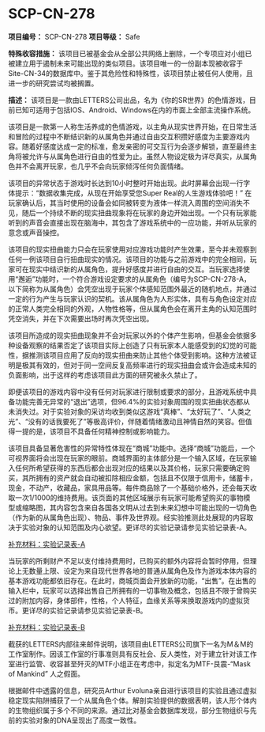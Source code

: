 # SCP-CN-278


**项目编号：**  SCP-CN-278
**项目等级：**  Safe

**特殊收容措施：**  该项目已被基金会从全部公共网络上删除，一个专项应对小组已被建立用于遏制未来可能出现的类似项目。该项目唯一的一份副本现被收容于Site-CN-34的数据库中。鉴于其危险性和特殊性，该项目禁止被任何人使用，且进一步的研究尝试均被搁置。

**描述：**  该项目是一款由LETTERS公司出品，名为《你的SR世界》的色情游戏，目前已知可适用于包括IOS、Android、Windows在内的市面上全部主流操作系统。

该项目是一款第一人称生活养成的色情游戏，以主角从现实世界开始，在日常生活和冒险的过程中不断结识新的从属角色并通过自由交互积攒好感度为主要游戏内容。随着好感度达成一定的标准，愈发亲密的可交互行为会逐步解锁，直至最终主角将被允许与从属角色进行自由的性爱为止。虽然人物设定极为详尽真实，从属角色并不会离开玩家，也几乎不会向玩家倾泻任何负面情绪。

该项目的异常状态于游戏时长达到10小时整时开始出现。此时屏幕会出现一行字体提示：“数据收集完成，从现在开始享受您Super Real的人生游戏体验吧！” 在玩家确认后，其当时使用的设备会如同被转变为液体一样流入周围的空间消失不见，随后一个持续不断的现实扭曲现象将在玩家的身边开始出现。一个只有玩家能听到的声音会直接出现在脑海中，其包含了游戏系统中的一应功能，并听从玩家的意念或声音操控。

该项目的现实扭曲能力只会在玩家使用对应游戏功能时产生效果，至今并未观察到任何一例该项目自行扭曲现实的情况。该项目的功能与之前游戏中的完全相同，玩家可在现实中结识新的从属角色，提升好感度并进行自由的交互。当玩家选择使用“邂逅”功能时，一个符合游戏设定要求的从属角色（编号为SCP-CN-278-A，以下简称为从属角色）会凭空出现于玩家个体感知范围外最近的随机地点，并通过一定的行为产生与玩家认识的契机。该从属角色为人形实体，具有与角色设定对应的正常人类完全相同的外观，人物性格等，但从属角色会在离开主角的认知范围时凭空消失，并在下次需要出场时再次凭空出现。

该项目所造成的现实扭曲现象并不会对玩家以外的个体产生影响，但基金会依据多种设备观察的结果否定了该项目实际上创造了只有玩家本人能感受到的幻觉的可能性，据推测该项目应用了反向的现实扭曲来防止其他个体受到影响。这种方法被证明是极其有效的，但对于同一空间反复高频率进行的现实扭曲会或许会造成未知的负面影响，出于这样的考虑该项目此方面的研究被永久禁止了。

即便该项目的游戏内容中没有任何对玩家进行限制或要求的部分，且游戏系统中具备功能完善无异常的“退出”选项，但96.4%的实验对象周围的现实扭曲状态都从未消失过。对于实验对象的采访均收到类似这游戏“真棒”、“太好玩了”、“人类之光”、“没有的话我要死了”等极高评价，伴随着情绪激动且神情自然的笑容。但值得一提的是，该项目不具备任何精神控制或影响能力。

该项目具备显著危害性的异常特性体现在“商城”功能中。选择“商城”功能后，一个可视界面将会出现在玩家的眼前。商城界面的主体部分是一个输入区域，在玩家输入任何所希望获得的东西后都会出现对应的结果以及其价格，玩家只需要确定购买，其所拥有的资产就会自动被扣除相应金额，包括且不仅限于信用卡，储蓄卡，现金，不动产，收藏品，家具用品等。每件商品除了一个基础价格外，还会每天收取一次1/1000的维持费用。该页面的其他区域展示有玩家可能希望购买的事物模型或缩略图，其内容包含来自各国各文明从过去到未来幻想中可能出现的一切角色（作为新的从属角色出现）、物品、事件及世界观。经实验推测此处展现的内容取决于实验对象的认知范围及内心欲望。更详尽的实验记录请参见实验记录表-A。

[补充材料：实验记录表-A](//scp-wiki-cn.wikidot.comhttp://scp-wiki-cn.wikidot.com/scp-cn-278-a)

当玩家的所剩财产不足以支付维持费用时，已购买的额外内容将会暂时停用，但理论上无数量上限、设定为来自现代世界各地的普通从属角色及作为游戏本体内容的基本游戏功能都依旧存在。在此时，商城页面会开放新的功能，“出售”。在出售的输入栏中，玩家可以选择出售自己所拥有的一切事物及概念，包括且不限于曾购买过的附加内容，身体部件，性格，个人特征，血缘关系等来换取游戏内的虚拟货币。更详尽的实验记录请参见实验记录表-B。

[补充材料：实验记录表-B](//scp-wiki-cn.wikidot.comhttp://scp-wiki-cn.wikidot.com/scp-cn-278-b)

截获的LETTERS内部往来邮件说明，该项目由LETTERS公司旗下一名为M＆M的工作室制作。因该工作室的行事准则具有反社会、反人类性，对于建立针对该工作室进行监管、收容甚至歼灭的MTF小组正在考虑中，拟定名为MTF-艮震-“Mask of Mankind” 人之假面。


根据邮件中透露的信息，研究员Arthur Evoluna亲自进行该项目的实验且通过虚拟稳定现实陷阱捕获了一个从属角色个体。解剖实验提供的数据表明，该人形个体内的生物组织属于多个不同的来源。通过比对基金会数据库发现，部分生物组织与先前的实验对象的DNA呈现出了高度一致性。



